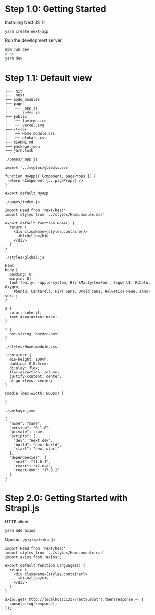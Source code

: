 # Step 1.0: Getting Started

Installing Next.JS 11 
```
yarn create next-app
```

Run the development server
```bash
npm run dev
# or
yarn dev
```


# Step 1.1: Default view
```
├── .git
├── .next
├── node_modules
├── pages
│   ├── _app.js
│   └── index.js
├── public
│   ├── favicon.ico
│   └── vercel.svg
├── styles
│   ├── Home.module.css
│   └── globals.css
├── README.md
├── package.json
└── yarn.lock
```

`./pages/_app.js`
 ```
import '../styles/globals.css'

function MyApp({ Component, pageProps }) {
  return <Component {...pageProps} />
}

export default MyApp
 ```
`./pages/index.js`
```
import Head from 'next/head'
import styles from '../styles/Home.module.css'

export default function Home() {
  return (
    <div className={styles.container}>
      <h1>Hello</h1>
    </div>
  )
}
```
`./styles/global.js`
```
html,
body {
  padding: 0;
  margin: 0;
  font-family: -apple-system, BlinkMacSystemFont, Segoe UI, Roboto, Oxygen,
    Ubuntu, Cantarell, Fira Sans, Droid Sans, Helvetica Neue, sans-serif;
}

a {
  color: inherit;
  text-decoration: none;
}

* {
  box-sizing: border-box;
}
```
`./styles/Home.module.css`
```
.container {
  min-height: 100vh;
  padding: 0 0.5rem;
  display: flex;
  flex-direction: column;
  justify-content: center;
  align-items: center;
}

@media (max-width: 600px) {

}
```
`./package.json`
```
{
  "name": "name",
  "version": "0.1.0",
  "private": true,
  "scripts": {
    "dev": "next dev",
    "build": "next build",
    "start": "next start"
  },
  "dependencies": {
    "next": "11.0.1",
    "react": "17.0.2",
    "react-dom": "17.0.2"
  }
}

```
# Step 2.0: Getting Started with Strapi.js

HTTP client
```
yarn add axios
```
Update `./pages/index.js`
```
import Head from 'next/head'
import styles from '../styles/Home.module.css'
import axios from 'axios';

export default function Languages() {
  return (
    <div className={styles.container}>
      <h1>Hello</h1>
    </div>
  )
}

axios.get('http://localhost:1337/restaurant').then(response => {
  console.log(response);
});

```    


